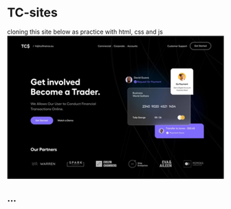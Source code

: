 # TC-sites
cloning this site below as practice with html, css and js
![image alt](https://github.com/MfrankUg/TC-sites/blob/d8504b2463e65a641e0faa3a26cffbebd20735e9/Design.png)
## ...
